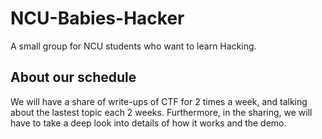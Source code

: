# NCU-Babies-Hacker
A small group for NCU students who want to learn Hacking.

## About our schedule
We will have a share of write-ups of CTF for 2 times a week, and talking about the lastest topic each 2 weeks.
Furthermore, in the sharing, we will have to take a deep look into details of how it works and the demo.


